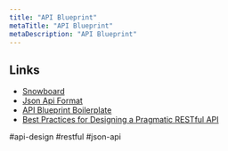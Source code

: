```yaml
---
title: "API Blueprint"
metaTitle: "API Blueprint"
metaDescription: "API Blueprint"
---
```


## Links

- [Snowboard](https://github.com/bukalapak/snowboard)
- [Json Api Format](https://jsonapi.org/format/)
- [API Blueprint Boilerplate](https://github.com/jsynowiec/api-blueprint-boilerplate)
- [Best Practices for Designing a Pragmatic RESTful API](https://www.vinaysahni.com/best-practices-for-a-pragmatic-restful-api)

#api-design #restful #json-api

